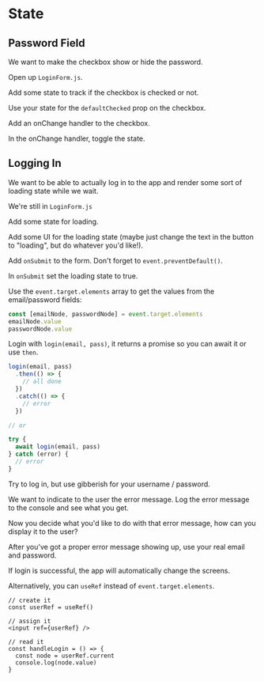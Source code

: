 # State

## Password Field

We want to make the checkbox show or hide the password.

Open up `LoginForm.js`.

Add some state to track if the checkbox is checked or not.

Use your state for the `defaultChecked` prop on the checkbox.

Add an onChange handler to the checkbox.

In the onChange handler, toggle the state.

## Logging In

We want to be able to actually log in to the app and render some sort of loading state while we wait.

We're still in `LoginForm.js`

Add some state for loading.

Add some UI for the loading state (maybe just change the text in the button to "loading", but do whatever you'd like!).

Add `onSubmit` to the form. Don't forget to `event.preventDefault()`.

In `onSubmit` set the loading state to true.

Use the `event.target.elements` array to get the values from the email/password fields:

```jsx
const [emailNode, passwordNode] = event.target.elements
emailNode.value
passwordNode.value
```

Login with `login(email, pass)`, it returns a promise so you can await it or use `then`.

```jsx
login(email, pass)
  .then(() => {
    // all done
  })
  .catch(() => {
    // error
  })

// or

try {
  await login(email, pass)
} catch (error) {
  // error
}
```

Try to log in, but use gibberish for your username / password.

We want to indicate to the user the error message. Log the error message to the console and see what you get.

Now you decide what you'd like to do with that error message, how can you display it to the user?

After you've got a proper error message showing up, use your real email and password.

If login is successful, the app will automatically change the screens.

Alternatively, you can `useRef` instead of `event.target.elements`.

```
// create it
const userRef = useRef()

// assign it
<input ref={userRef} />

// read it
const handleLogin = () => {
  const node = userRef.current
  console.log(node.value)
}
```
